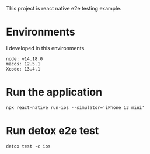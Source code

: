 This project is react native e2e testing example.

# Environments
I developed in this environments.
```
node: v14.18.0
macos: 12.5.1
Xcode: 13.4.1
```

# Run the application
```
npx react-native run-ios --simulator='iPhone 13 mini'
```

# Run detox e2e test
```
detox test -c ios
```
